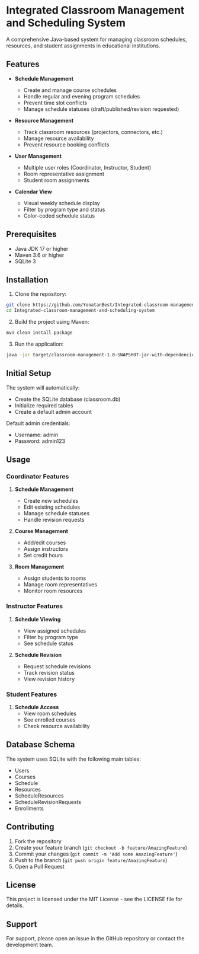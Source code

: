 # Integrated Classroom Management and Scheduling System

A comprehensive Java-based system for managing classroom schedules, resources, and student assignments in educational institutions.

## Features

- **Schedule Management**
  - Create and manage course schedules
  - Handle regular and evening program schedules
  - Prevent time slot conflicts
  - Manage schedule statuses (draft/published/revision requested)

- **Resource Management**
  - Track classroom resources (projectors, connectors, etc.)
  - Manage resource availability
  - Prevent resource booking conflicts

- **User Management**
  - Multiple user roles (Coordinator, Instructor, Student)
  - Room representative assignment
  - Student room assignments

- **Calendar View**
  - Visual weekly schedule display
  - Filter by program type and status
  - Color-coded schedule status

## Prerequisites

- Java JDK 17 or higher
- Maven 3.6 or higher
- SQLite 3

## Installation

1. Clone the repository:
```bash
git clone https://github.com/YonatanBest/Integrated-classroom-management-and-scheduling-system.git
cd Integrated-classroom-management-and-scheduling-system
```

2. Build the project using Maven:
```bash
mvn clean install package
```

3. Run the application:
```bash
java -jar target/classroom-management-1.0-SNAPSHOT-jar-with-dependencies.jar
```

## Initial Setup

The system will automatically:
- Create the SQLite database (classroom.db)
- Initialize required tables
- Create a default admin account

Default admin credentials:
- Username: admin
- Password: admin123

## Usage

### Coordinator Features

1. **Schedule Management**
   - Create new schedules
   - Edit existing schedules
   - Manage schedule statuses
   - Handle revision requests

2. **Course Management**
   - Add/edit courses
   - Assign instructors
   - Set credit hours

3. **Room Management**
   - Assign students to rooms
   - Manage room representatives
   - Monitor room resources

### Instructor Features

1. **Schedule Viewing**
   - View assigned schedules
   - Filter by program type
   - See schedule status

2. **Schedule Revision**
   - Request schedule revisions
   - Track revision status
   - View revision history

### Student Features

1. **Schedule Access**
   - View room schedules
   - See enrolled courses
   - Check resource availability

## Database Schema

The system uses SQLite with the following main tables:
- Users
- Courses
- Schedule
- Resources
- ScheduleResources
- ScheduleRevisionRequests
- Enrollments

## Contributing

1. Fork the repository
2. Create your feature branch (`git checkout -b feature/AmazingFeature`)
3. Commit your changes (`git commit -m 'Add some AmazingFeature'`)
4. Push to the branch (`git push origin feature/AmazingFeature`)
5. Open a Pull Request

## License

This project is licensed under the MIT License - see the LICENSE file for details.

## Support

For support, please open an issue in the GitHub repository or contact the development team.

